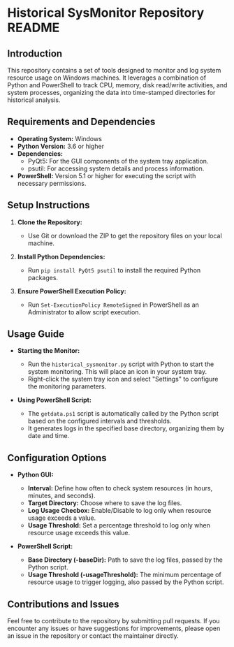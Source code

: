 # Historical SysMonitor Repository README

## Introduction

This repository contains a set of tools designed to monitor and log system resource usage on Windows machines. It leverages a combination of Python and PowerShell to track CPU, memory, disk read/write activities, and system processes, organizing the data into time-stamped directories for historical analysis.

## Requirements and Dependencies

- **Operating System:** Windows
- **Python Version:** 3.6 or higher
- **Dependencies:**
  - PyQt5: For the GUI components of the system tray application.
  - psutil: For accessing system details and process information.
- **PowerShell:** Version 5.1 or higher for executing the script with necessary permissions.

## Setup Instructions

1. **Clone the Repository:**
   - Use Git or download the ZIP to get the repository files on your local machine.

2. **Install Python Dependencies:**
   - Run `pip install PyQt5 psutil` to install the required Python packages.

3. **Ensure PowerShell Execution Policy:**
   - Run `Set-ExecutionPolicy RemoteSigned` in PowerShell as an Administrator to allow script execution.

## Usage Guide

- **Starting the Monitor:**
  - Run the `historical_sysmonitor.py` script with Python to start the system monitoring. This will place an icon in your system tray.
  - Right-click the system tray icon and select "Settings" to configure the monitoring parameters.

- **Using PowerShell Script:**
  - The `getdata.ps1` script is automatically called by the Python script based on the configured intervals and thresholds.
  - It generates logs in the specified base directory, organizing them by date and time.

## Configuration Options

- **Python GUI:**
  - **Interval:** Define how often to check system resources (in hours, minutes, and seconds).
  - **Target Directory:** Choose where to save the log files.
  - **Log Usage Checbox:** Enable/Disable to log only when resource usage exceeds a value.
  - **Usage Threshold:** Set a percentage threshold to log only when resource usage exceeds this value.

- **PowerShell Script:**
  - **Base Directory (-baseDir):** Path to save the log files, passed by the Python script.
  - **Usage Threshold (-usageThreshold):** The minimum percentage of resource usage to trigger logging, also passed by the Python script.

## Contributions and Issues

Feel free to contribute to the repository by submitting pull requests. If you encounter any issues or have suggestions for improvements, please open an issue in the repository or contact the maintainer directly.
